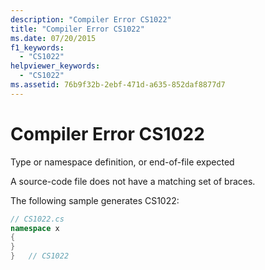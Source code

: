 ```yaml
---
description: "Compiler Error CS1022"
title: "Compiler Error CS1022"
ms.date: 07/20/2015
f1_keywords: 
  - "CS1022"
helpviewer_keywords: 
  - "CS1022"
ms.assetid: 76b9f32b-2ebf-471d-a635-852daf8877d7
---
```

# Compiler Error CS1022
Type or namespace definition, or end-of-file expected  
  
 A source-code file does not have a matching set of braces.  
  
 The following sample generates CS1022:  
  
```csharp  
// CS1022.cs  
namespace x  
{  
}  
}   // CS1022  
```

